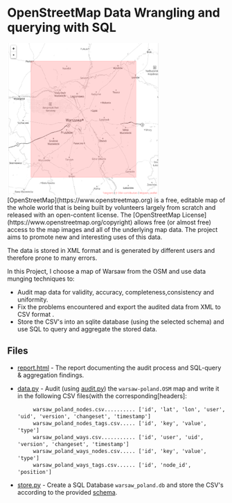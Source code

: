 # OpenStreetMap Data Wrangling and querying with SQL

<img src='./Metro-Extracts_Warsaw.png' width="350" height="350" />
<br>
[OpenStreetMap](https://www.openstreetmap.org) is a free, editable map of the whole world that is being built by volunteers largely from scratch and released with an open-content license.  
The [OpenStreetMap License](https://www.openstreetmap.org/copyright) allows free (or almost free) access to the map images and all of the underlying map data. The project aims to promote new and interesting uses of this data.

The data is stored in XML format and is generated by different users and therefore prone to many errors.

In this Project, I choose a map of Warsaw from the OSM and use data munging techniques to:

* Audit map data for validity, accuracy, completeness,consistency and uniformity.
* Fix the problems encountered and export the audited data from XML to CSV format .
* Store the CSV's into an sqlite database (using the selected schema) and use SQL to query and aggregate the stored data.



## Files

* [report.html](report.html) - The report documenting the audit process and SQL-query & aggregation findings.

* [data.py](data.py) - Audit (using [audit.py](audit.py)) the `warsaw-poland.OSM` map   and write it in the following CSV files(with the corresponding[headers]:


		   warsaw_poland_nodes.csv.......... ['id', 'lat', 'lon', 'user', 'uid', 'version', 'changeset', 'timestamp']
		   warsaw_poland_nodes_tags.csv..... ['id', 'key', 'value', 'type']
		   warsaw_poland_ways.csv........... ['id', 'user', 'uid', 'version', 'changeset', 'timestamp']
		   warsaw_poland_ways_nodes.csv..... ['id', 'key', 'value', 'type']
		   warsaw_poland_ways_tags.csv...... ['id', 'node_id', 'position']


 * [store.py](store.py) - Create a SQL Database `warsaw_poland.db` and store the CSV's according to the provided [schema](schema.py).


